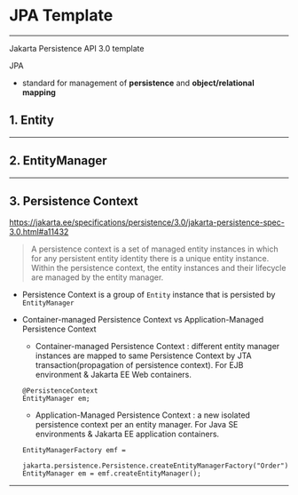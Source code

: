 # JPA Template

---

Jakarta Persistence API 3.0 template

JPA
- standard for management of **persistence** and **object/relational mapping**

## 1. Entity

---

## 2. EntityManager

---

## 3. Persistence Context

https://jakarta.ee/specifications/persistence/3.0/jakarta-persistence-spec-3.0.html#a11432

> A persistence context is a set of managed entity instances in which for any persistent entity identity there is a unique entity instance. Within the persistence context, the entity instances and their lifecycle are managed by the entity manager.

- Persistence Context is a group of `Entity` instance that is persisted by `EntityManager`
- Container-managed Persistence Context vs Application-Managed Persistence Context
  - Container-managed Persistence Context : different entity manager instances are mapped to same Persistence Context by JTA transaction(propagation of persistence context). For EJB environment & Jakarta EE Web containers.
  ```
  @PersistenceContext
  EntityManager em;
  ```
  - Application-Managed Persistence Context : a new isolated persistence context per an entity manager. For Java SE environments & Jakarta EE application containers.
  
  ```
  EntityManagerFactory emf =
    jakarta.persistence.Persistence.createEntityManagerFactory("Order");
  EntityManager em = emf.createEntityManager();
  ```



---